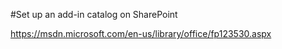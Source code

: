 ﻿#Set up an add-in catalog on SharePoint

https://msdn.microsoft.com/en-us/library/office/fp123530.aspx




